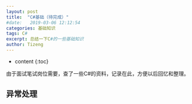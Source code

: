 ```yaml
---
layout: post
title:  "C#基础（待完成）"
#date:   2019-03-06 12:12:54
categories: 基础知识
tags: C#
excerpt: 总结一下C#的一些基础知识
author: Tizeng
---
```


* content
{:toc}

由于面试笔试岗位需要，查了一些C#的资料，记录在此，方便以后回忆和整理。

## 异常处理

